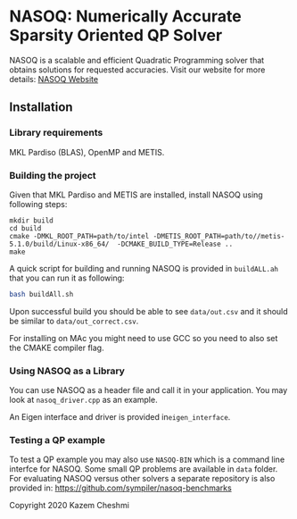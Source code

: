 
# NASOQ: Numerically Accurate Sparsity Oriented QP Solver

NASOQ is a scalable and efficient Quadratic Programming solver that 
obtains solutions for requested accuracies. Visit our website for more details: 
[NASOQ Website](https://nasoq.github.io/)




## Installation
### Library requirements
MKL Pardiso (BLAS), OpenMP and METIS.


### Building the project
Given that MKL Pardiso and METIS are installed, install NASOQ using
following steps:
```
mkdir build
cd build
cmake -DMKL_ROOT_PATH=path/to/intel -DMETIS_ROOT_PATH=path/to//metis-5.1.0/build/Linux-x86_64/  -DCMAKE_BUILD_TYPE=Release ..
make
```

A quick script for building and running NASOQ is provided in `buildALL.ah`
that you can run it as following:
```bash
bash buildAll.sh
```
Upon successful build you should be able to see `data/out.csv` and 
it should be similar to `data/out_correct.csv`.  

For installing on MAc you might need to use GCC so you need to also set the CMAKE compiler flag.

### Using NASOQ as a Library
You can use NASOQ as a header file and call it in your application.
You may look at `nasoq_driver.cpp` as an example.

An Eigen interface and driver is provided in`eigen_interface`.

### Testing a QP example
To test a QP example you may also use `NASOQ-BIN` which is a command line interfce for NASOQ.
Some small QP problems are available in `data` folder.
For evaluating NASOQ versus other solvers a separate repository is also provided in:
https://github.com/sympiler/nasoq-benchmarks


Copyright 2020 Kazem Cheshmi
